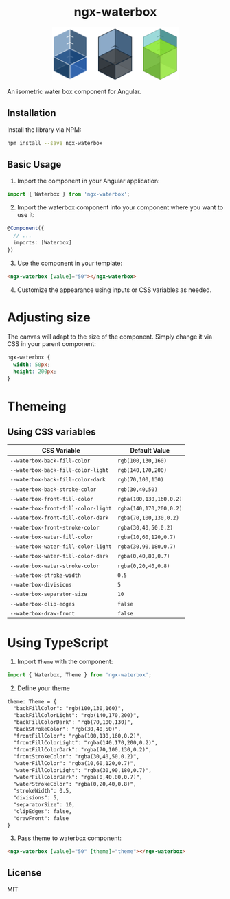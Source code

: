 <div align="center">
<h1>ngx-waterbox</h1>

![Waterbox](preview.png?raw=true "Waterbox")
</div>

An isometric water box component for Angular.

## Installation

Install the library via NPM:

```bash
npm install --save ngx-waterbox
```

## Basic Usage

1. Import the component in your Angular application:

```typescript
import { Waterbox } from 'ngx-waterbox';
```

2. Import the waterbox component into your component where you want to use it:

```typescript
@Component({
  // ...
  imports: [Waterbox]
})
```

3. Use the component in your template:

```html
<ngx-waterbox [value]="50"></ngx-waterbox>
```

4. Customize the appearance using inputs or CSS variables as needed.

# Adjusting size

The canvas will adapt to the size of the component. Simply change it via CSS in your parent component:

```css
ngx-waterbox {
  width: 50px;
  height: 200px;
}
```

# Themeing

## Using CSS variables

| CSS Variable                           | Default Value           |
|-----------------------------------------|-------------------------|
| `--waterbox-back-fill-color`       | `rgb(100,130,160)`      |
| `--waterbox-back-fill-color-light` | `rgb(140,170,200)`      |
| `--waterbox-back-fill-color-dark`  | `rgb(70,100,130)`       |
| `--waterbox-back-stroke-color`            | `rgb(30,40,50)`         |
| `--waterbox-front-fill-color`       | `rgba(100,130,160,0.2)`      |
| `--waterbox-front-fill-color-light` | `rgba(140,170,200,0.2)`      |
| `--waterbox-front-fill-color-dark`  | `rgba(70,100,130,0.2)`       |
| `--waterbox-front-stroke-color`     | `rgba(30,40,50,0.2)`         |
| `--waterbox-water-fill-color`           | `rgba(10,60,120,0.7)`   |
| `--waterbox-water-fill-color-light`     | `rgba(30,90,180,0.7)`   |
| `--waterbox-water-fill-color-dark`      | `rgba(0,40,80,0.7)`     |
| `--waterbox-water-stroke-color`                | `rgba(0,20,40,0.8)`     |
| `--waterbox-stroke-width`               | `0.5`                   |
| `--waterbox-divisions`                 | `5`                     |
| `--waterbox-separator-size`             | `10`                     |
| `--waterbox-clip-edges`                 | `false`                 |
| `--waterbox-draw-front`                   | `false`                 |

# Using TypeScript

1. Import `Theme` with the component:

```typescript
import { Waterbox, Theme } from 'ngx-waterbox';
```

2. Define your theme
```
theme: Theme = {
  "backFillColor": "rgb(100,130,160)",
  "backFillColorLight": "rgb(140,170,200)",
  "backFillColorDark": "rgb(70,100,130)",
  "backStrokeColor": "rgb(30,40,50)",
  "frontFillColor": "rgba(100,130,160,0.2)",
  "frontFillColorLight": "rgba(140,170,200,0.2)",
  "frontFillColorDark": "rgba(70,100,130,0.2)",
  "frontStrokeColor": "rgba(30,40,50,0.2)",
  "waterFillColor": "rgba(10,60,120,0.7)",
  "waterFillColorLight": "rgba(30,90,180,0.7)",
  "waterFillColorDark": "rgba(0,40,80,0.7)",
  "waterStrokeColor": "rgba(0,20,40,0.8)",
  "strokeWidth": 0.5,
  "divisions": 5,
  "separatorSize": 10,
  "clipEdges": false,
  "drawFront": false
}
```

3. Pass theme to waterbox component:

```html
<ngx-waterbox [value]="50" [theme]="theme"></ngx-waterbox>
```

## License

MIT

